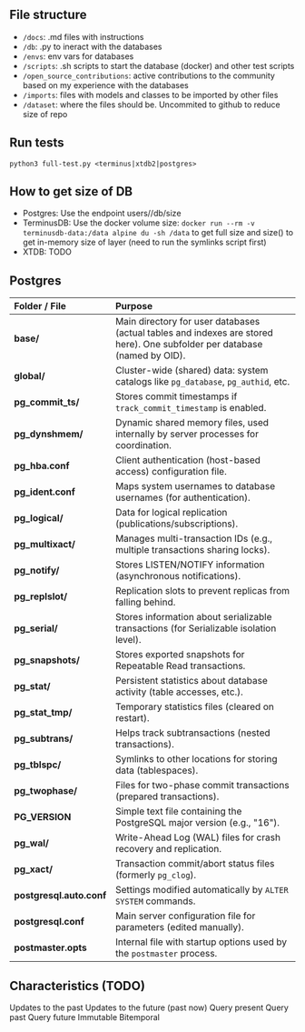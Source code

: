 ## File structure

- `/docs`: .md files with instructions
- `/db`: .py to ineract with the databases
- `/envs`: env vars for databases
- `/scripts`: .sh scripts to start the database (docker) and other test scripts
- `/open_source_contributions`: active contributions to the community based on my experience with the databases
- `/imports`: files with models and classes to be imported by other files
- `/dataset`: where the files should be. Uncommited to github to reduce size of repo


## Run tests

```
python3 full-test.py <terminus|xtdb2|postgres>
```

## How to get size of DB

- Postgres: Use the endpoint users/<mode>/db/size
- TerminusDB: Use the docker volume size: `docker run --rm -v terminusdb-data:/data alpine du -sh /data` to get full size and size() to get in-memory size of layer (need to run the symlinks script first)
- XTDB: TODO

## Postgres

| Folder / File | Purpose |
|:---|:---|
| **base/** | Main directory for user databases (actual tables and indexes are stored here). One subfolder per database (named by OID). |
| **global/** | Cluster-wide (shared) data: system catalogs like `pg_database`, `pg_authid`, etc. |
| **pg_commit_ts/** | Stores commit timestamps if `track_commit_timestamp` is enabled. |
| **pg_dynshmem/** | Dynamic shared memory files, used internally by server processes for coordination. |
| **pg_hba.conf** | Client authentication (host-based access) configuration file. |
| **pg_ident.conf** | Maps system usernames to database usernames (for authentication). |
| **pg_logical/** | Data for logical replication (publications/subscriptions). |
| **pg_multixact/** | Manages multi-transaction IDs (e.g., multiple transactions sharing locks). |
| **pg_notify/** | Stores LISTEN/NOTIFY information (asynchronous notifications). |
| **pg_replslot/** | Replication slots to prevent replicas from falling behind. |
| **pg_serial/** | Stores information about serializable transactions (for Serializable isolation level). |
| **pg_snapshots/** | Stores exported snapshots for Repeatable Read transactions. |
| **pg_stat/** | Persistent statistics about database activity (table accesses, etc.). |
| **pg_stat_tmp/** | Temporary statistics files (cleared on restart). |
| **pg_subtrans/** | Helps track subtransactions (nested transactions). |
| **pg_tblspc/** | Symlinks to other locations for storing data (tablespaces). |
| **pg_twophase/** | Files for two-phase commit transactions (prepared transactions). |
| **PG_VERSION** | Simple text file containing the PostgreSQL major version (e.g., "16"). |
| **pg_wal/** | Write-Ahead Log (WAL) files for crash recovery and replication. |
| **pg_xact/** | Transaction commit/abort status files (formerly `pg_clog`). |
| **postgresql.auto.conf** | Settings modified automatically by `ALTER SYSTEM` commands. |
| **postgresql.conf** | Main server configuration file for parameters (edited manually). |
| **postmaster.opts** | Internal file with startup options used by the `postmaster` process. |



## Characteristics (TODO)
Updates to the past
Updates to the future (past now)
Query present
Query past
Query future
Immutable
Bitemporal